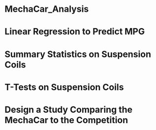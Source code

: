 # MechaCar_Analysis

# Linear Regression to Predict MPG

# Summary Statistics on Suspension Coils 

# T-Tests on Suspension Coils

# Design a Study Comparing the MechaCar to the Competition
